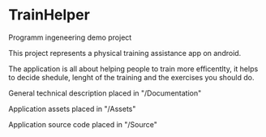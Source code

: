 # TrainHelper
Programm ingeneering demo project

This project represents a physical training assistance app on android.

The application is all about helping people to train more efficentlty,
it helps to decide shedule, lenght of the training and the exercises you should do.


General technical description placed in "/Documentation"

Application assets placed in "/Assets"

Application source code placed in "/Source"

